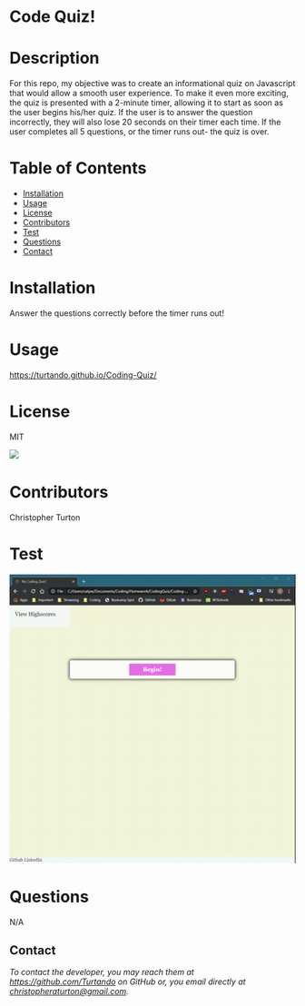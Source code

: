 

# Code Quiz!


# Description 
For this repo, my objective was to create an informational quiz on Javascript that would allow a smooth user experience. To make it even more exciting, the quiz is presented with a 2-minute timer, allowing it to start as soon as the user begins his/her quiz. If the user is to answer the question incorrectly, they will also lose 20 seconds on their timer each time. If the user completes all 5 questions, or the timer runs out- the quiz is over.


# Table of Contents 
* [Installation](#installation)
* [Usage](#usage)
* [License](#license)
* [Contributors](#contributors)
* [Test](#test)
* [Questions](#questions)
* [Contact](#contact)

# Installation
 
Answer the questions correctly before the timer runs out!


# Usage

https://turtando.github.io/Coding-Quiz/


# License

MIT

![](https://img.shields.io/badge/build-readme-green)


# Contributors

Christopher Turton


# Test

![](./Assets/mycodingquiz.gif)


# Questions

N/A


## Contact
*To contact the developer, you may reach them at https://github.com/Turtando on GitHub or, you email directly at christopheraturton@gmail.com.*

